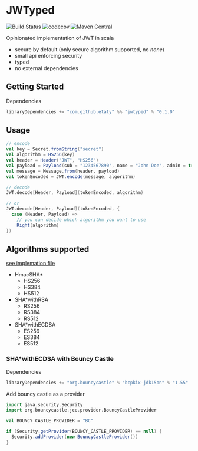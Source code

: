 # JWTyped

[![Build Status](https://travis-ci.org/etaty/jwtyped.svg?branch=master)](https://travis-ci.org/etaty/jwtyped) [![codecov](https://codecov.io/gh/etaty/jwtyped/branch/master/graph/badge.svg)](https://codecov.io/gh/etaty/jwtyped) [![Maven Central](https://maven-badges.herokuapp.com/maven-central/com.github.etaty/jwtyped_2.11/badge.svg)](https://maven-badges.herokuapp.com/maven-central/com.github.etaty/jwtyped_2.11)


Opinionated implementation of JWT in scala
* secure by default (only secure algorithm supported, no _none_)
* small api enforcing security
* typed
* no external dependencies

## Getting Started

Dependencies
```sbt
libraryDependencies += "com.github.etaty" %% "jwtyped" % "0.1.0"
```

## Usage
```scala
// encode
val key = Secret.fromString("secret")
val algorithm = HS256(key)
val header = Header("JWT", "HS256")
val payload = Payload(sub = "1234567890", name = "John Doe", admin = true)
val message = Message.from(header, payload)
val tokenEncoded = JWT.encode(message, algorithm)

// decode
JWT.decode[Header, Payload](tokenEncoded, algorithm)

// or
JWT.decode[Header, Payload](tokenEncoded, { 
  case (Header, Payload) =>
    // you can decide which algorithm you want to use
    Right(algorithm)
})


```

## Algorithms supported

[see implemation file](src/main/scala/jwtyped/Algorithm.scala)

* HmacSHA*
    * HS256
    * HS384
    * HS512
* SHA*withRSA
    * RS256
    * RS384
    * RS512
* SHA*withECDSA
    * ES256
    * ES384
    * ES512

### SHA*withECDSA with Bouncy Castle

Dependencies 
```sbt
libraryDependencies += "org.bouncycastle" % "bcpkix-jdk15on" % "1.55"
```

Add bouncy castle as a provider
```scala
import java.security.Security
import org.bouncycastle.jce.provider.BouncyCastleProvider

val BOUNCY_CASTLE_PROVIDER = "BC"

if (Security.getProvider(BOUNCY_CASTLE_PROVIDER) == null) {
  Security.addProvider(new BouncyCastleProvider())
}
```